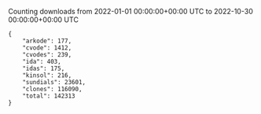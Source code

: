 
Counting downloads from 2022-01-01 00:00:00+00:00 UTC to 2022-10-30 00:00:00+00:00 UTC

```
{
    "arkode": 177,
    "cvode": 1412,
    "cvodes": 239,
    "ida": 403,
    "idas": 175,
    "kinsol": 216,
    "sundials": 23601,
    "clones": 116090,
    "total": 142313
}
```
